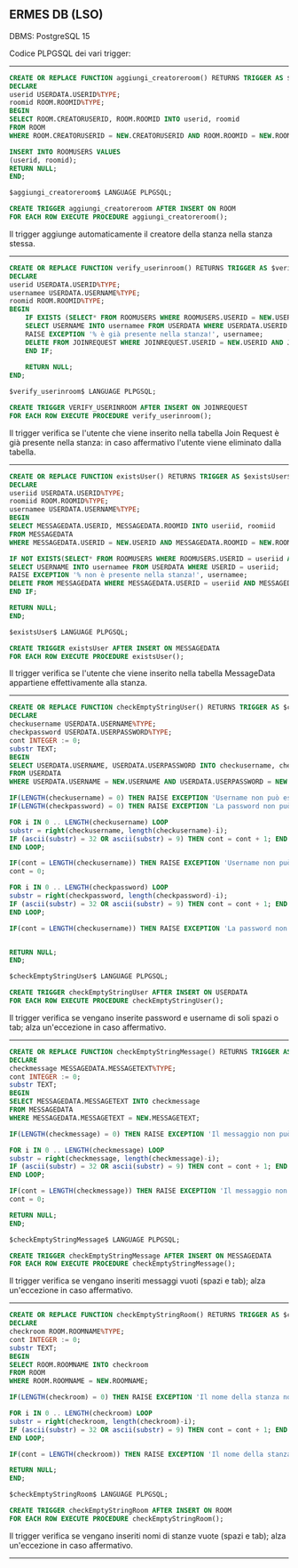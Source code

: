 ERMES DB (LSO)
--------


DBMS: PostgreSQL 15


Codice PLPGSQL dei vari trigger:

--------------------------------------------------------------------------------------------

```SQL
CREATE OR REPLACE FUNCTION aggiungi_creatoreroom() RETURNS TRIGGER AS $aggiungi_creatoreroom$
DECLARE
userid USERDATA.USERID%TYPE;
roomid ROOM.ROOMID%TYPE;
BEGIN
SELECT ROOM.CREATORUSERID, ROOM.ROOMID INTO userid, roomid
FROM ROOM
WHERE ROOM.CREATORUSERID = NEW.CREATORUSERID AND ROOM.ROOMID = NEW.ROOMID;

INSERT INTO ROOMUSERS VALUES
(userid, roomid);
RETURN NULL;
END;	

$aggiungi_creatoreroom$ LANGUAGE PLPGSQL;

CREATE TRIGGER aggiungi_creatoreroom AFTER INSERT ON ROOM
FOR EACH ROW EXECUTE PROCEDURE aggiungi_creatoreroom();
```

Il trigger aggiunge automaticamente il creatore della stanza nella stanza stessa.

--------------------------------------------------------------------------------------------

```SQL
CREATE OR REPLACE FUNCTION verify_userinroom() RETURNS TRIGGER AS $verify_userinroom$
DECLARE
userid USERDATA.USERID%TYPE;
usernamee USERDATA.USERNAME%TYPE;
roomid ROOM.ROOMID%TYPE;
BEGIN
	IF EXISTS (SELECT* FROM ROOMUSERS WHERE ROOMUSERS.USERID = NEW.USERID AND ROOMUSERS.ROOMID = NEW.ROOMID) THEN
	SELECT USERNAME INTO usernamee FROM USERDATA WHERE USERDATA.USERID = NEW.USERID;
	RAISE EXCEPTION '% è già presente nella stanza!', usernamee;
	DELETE FROM JOINREQUEST WHERE JOINREQUEST.USERID = NEW.USERID AND JOINREQUEST.ROOMID = NEW.ROOMID;
	END IF;
	
	RETURN NULL;
END;

$verify_userinroom$ LANGUAGE PLPGSQL;

CREATE TRIGGER VERIFY_USERINROOM AFTER INSERT ON JOINREQUEST
FOR EACH ROW EXECUTE PROCEDURE verify_userinroom();
```

Il trigger verifica se l'utente che viene inserito nella tabella Join Request è già presente nella stanza: in caso 
affermativo l'utente viene eliminato dalla tabella.


--------------------------------------------------------------------------------------------


```SQL
CREATE OR REPLACE FUNCTION existsUser() RETURNS TRIGGER AS $existsUser$
DECLARE
useriid USERDATA.USERID%TYPE;
roomiid ROOM.ROOMID%TYPE;
usernamee USERDATA.USERNAME%TYPE;
BEGIN
SELECT MESSAGEDATA.USERID, MESSAGEDATA.ROOMID INTO useriid, roomiid
FROM MESSAGEDATA
WHERE MESSAGEDATA.USERID = NEW.USERID AND MESSAGEDATA.ROOMID = NEW.ROOMID;

IF NOT EXISTS(SELECT* FROM ROOMUSERS WHERE ROOMUSERS.USERID = useriid AND ROOMUSERS.roomid = roomid) THEN
SELECT USERNAME INTO usernamee FROM USERDATA WHERE USERID = useriid;
RAISE EXCEPTION '% non è presente nella stanza!', usernamee;
DELETE FROM MESSAGEDATA WHERE MESSAGEDATA.USERID = useriid AND MESSAGEDATA.ROOMID = NEW.ROOMID;
END IF;

RETURN NULL;
END;	

$existsUser$ LANGUAGE PLPGSQL;

CREATE TRIGGER existsUser AFTER INSERT ON MESSAGEDATA
FOR EACH ROW EXECUTE PROCEDURE existsUser();
```

Il trigger verifica se l'utente che viene inserito nella tabella MessageData appartiene effettivamente alla stanza.


--------------------------------------------------------------------------------------------


```SQL
CREATE OR REPLACE FUNCTION checkEmptyStringUser() RETURNS TRIGGER AS $checkEmptyStringUser$
DECLARE
checkusername USERDATA.USERNAME%TYPE;
checkpassword USERDATA.USERPASSWORD%TYPE;
cont INTEGER := 0;
substr TEXT;
BEGIN
SELECT USERDATA.USERNAME, USERDATA.USERPASSWORD INTO checkusername, checkpassword
FROM USERDATA
WHERE USERDATA.USERNAME = NEW.USERNAME AND USERDATA.USERPASSWORD = NEW.USERPASSWORD;

IF(LENGTH(checkusername) = 0) THEN RAISE EXCEPTION 'Username non può essere vuoto!'; END IF;
IF(LENGTH(checkpassword) = 0) THEN RAISE EXCEPTION 'La password non può essere vuota!'; END IF;

FOR i IN 0 .. LENGTH(checkusername) LOOP
substr = right(checkusername, length(checkusername)-i);
IF (ascii(substr) = 32 OR ascii(substr) = 9) THEN cont = cont + 1; END IF;
END LOOP;

IF(cont = LENGTH(checkusername)) THEN RAISE EXCEPTION 'Username non può essere vuoto!'; END IF;
cont = 0;

FOR i IN 0 .. LENGTH(checkpassword) LOOP
substr = right(checkpassword, length(checkpassword)-i);
IF (ascii(substr) = 32 OR ascii(substr) = 9) THEN cont = cont + 1; END IF;
END LOOP;

IF(cont = LENGTH(checkusername)) THEN RAISE EXCEPTION 'La password non può essere vuota!'; END IF;


RETURN NULL;
END;	

$checkEmptyStringUser$ LANGUAGE PLPGSQL;

CREATE TRIGGER checkEmptyStringUser AFTER INSERT ON USERDATA
FOR EACH ROW EXECUTE PROCEDURE checkEmptyStringUser();
```

Il trigger verifica se vengano inserite password e username di soli spazi o tab; alza un'eccezione in caso affermativo.


--------------------------------------------------------------------------------------------


```SQL
CREATE OR REPLACE FUNCTION checkEmptyStringMessage() RETURNS TRIGGER AS $checkEmptyStringMessage$
DECLARE
checkmessage MESSAGEDATA.MESSAGETEXT%TYPE;
cont INTEGER := 0;
substr TEXT;
BEGIN
SELECT MESSAGEDATA.MESSAGETEXT INTO checkmessage
FROM MESSAGEDATA
WHERE MESSAGEDATA.MESSAGETEXT = NEW.MESSAGETEXT;

IF(LENGTH(checkmessage) = 0) THEN RAISE EXCEPTION 'Il messaggio non può essere vuoto!'; END IF;

FOR i IN 0 .. LENGTH(checkmessage) LOOP
substr = right(checkmessage, length(checkmessage)-i);
IF (ascii(substr) = 32 OR ascii(substr) = 9) THEN cont = cont + 1; END IF;
END LOOP;

IF(cont = LENGTH(checkmessage)) THEN RAISE EXCEPTION 'Il messaggio non può essere vuoto!'; END IF;
cont = 0;

RETURN NULL;
END;	

$checkEmptyStringMessage$ LANGUAGE PLPGSQL;

CREATE TRIGGER checkEmptyStringMessage AFTER INSERT ON MESSAGEDATA
FOR EACH ROW EXECUTE PROCEDURE checkEmptyStringMessage();
```

Il trigger verifica se vengano inseriti messaggi vuoti (spazi e tab); alza un'eccezione in caso affermativo.


--------------------------------------------------------------------------------------------


```SQL
CREATE OR REPLACE FUNCTION checkEmptyStringRoom() RETURNS TRIGGER AS $checkEmptyStringRoom$
DECLARE
checkroom ROOM.ROOMNAME%TYPE;
cont INTEGER := 0;
substr TEXT;
BEGIN
SELECT ROOM.ROOMNAME INTO checkroom
FROM ROOM
WHERE ROOM.ROOMNAME = NEW.ROOMNAME;

IF(LENGTH(checkroom) = 0) THEN RAISE EXCEPTION 'Il nome della stanza non può essere vuota!'; END IF;

FOR i IN 0 .. LENGTH(checkroom) LOOP
substr = right(checkroom, length(checkroom)-i);
IF (ascii(substr) = 32 OR ascii(substr) = 9) THEN cont = cont + 1; END IF;
END LOOP;

IF(cont = LENGTH(checkroom)) THEN RAISE EXCEPTION 'Il nome della stanza non può essere vuota!'; END IF;

RETURN NULL;
END;	

$checkEmptyStringRoom$ LANGUAGE PLPGSQL;

CREATE TRIGGER checkEmptyStringRoom AFTER INSERT ON ROOM
FOR EACH ROW EXECUTE PROCEDURE checkEmptyStringRoom();
```

Il trigger verifica se vengano inseriti nomi di stanze vuote (spazi e tab); alza un'eccezione in caso affermativo.


--------------------------------------------------------------------------------------------
